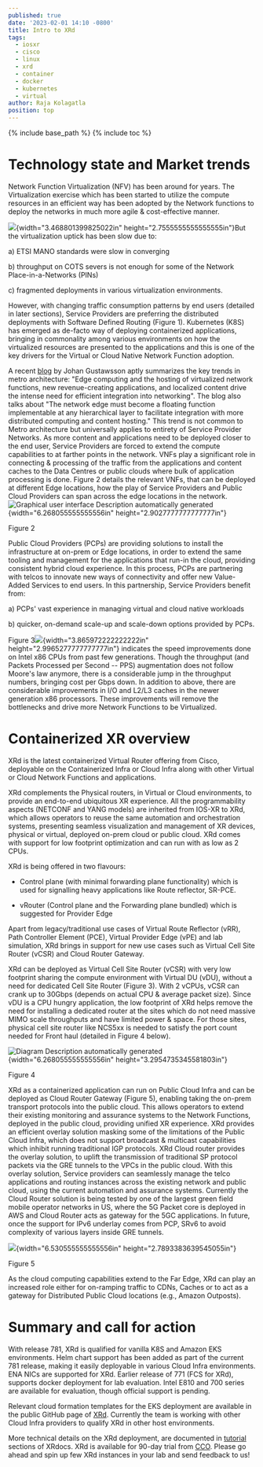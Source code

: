 ```yaml
---
published: true
date: '2023-02-01 14:10 -0800'
title: Intro to XRd
tags:
  - iosxr
  - cisco
  - linux
  - xrd
  - container
  - docker
  - kubernetes
  - virtual
author: Raja Kolagatla
position: top
---
```

{% include base_path %}
{% include toc %}
# Technology state and Market trends

Network Function Virtualization (NFV) has been around for years. The
Virtualization exercise which has been started to utilize the compute
resources in an efficient way has been adopted by the Network functions
to deploy the networks in much more agile & cost-effective manner.

![]({{site.baseurl}}/images/xrd_intro_figure1.png){width="3.468801399825022in"
height="2.7555555555555555in"}But the virtualization uptick has been
slow due to:

a)  ETSI MANO standards were slow in converging

b)  throughput on COTS severs is not enough for some of the Network
    Place-in-a-Networks (PINs)

c)  fragmented deployments in various virtualization environments.

However, with changing traffic consumption patterns by end users
(detailed in later sections), Service Providers are preferring the
distributed deployments with Software Defined Routing (Figure 1).
Kubernetes (K8S) has emerged as de-facto way of deploying containerized
applications, bringing in commonality among various environments on how
the virtualized resources are presented to the applications and this is
one of the key drivers for the Virtual or Cloud Native Network Function
adoption.

A recent
[blog](https://blogs.cisco.com/sp/inflection-points-of-a-converged-metro)
by Johan Gustawsson aptly summarizes the key trends in metro
architecture: "Edge computing and the hosting of virtualized network
functions, new revenue-creating applications, and localized content
drive the intense need for efficient integration into networking". The
blog also talks about "The network edge must become a floating function
implementable at any hierarchical layer to facilitate integration with
more distributed computing and content hosting." This trend is not
common to Metro architecture but universally applies to entirety of
Service Provider Networks. As more content and applications need to be
deployed closer to the end user, Service Providers are forced to extend
the compute capabilities to at farther points in the network. VNFs play
a significant role in connecting & processing of the traffic from the
applications and content caches to the Data Centres or public clouds
where bulk of application processing is done. Figure 2 details the
relevant VNFs, that can be deployed at different Edge locations, how the
play of Service Providers and Public Cloud Providers can span across the
edge locations in the network.![Graphical user interface Description
automatically generated]({{site.baseurl}}/images/xrd_intro_figure2.png){width="6.268055555555556in"
height="2.9027777777777777in"}

Figure 2

Public Cloud Providers (PCPs) are providing solutions to install the
infrastructure at on-prem or Edge locations, in order to extend the same
tooling and management for the applications that run-in the cloud,
providing consistent hybrid cloud experience. In this process, PCPs are
partnering with telcos to innovate new ways of connectivity and offer
new Value-Added Services to end users. In this partnership, Service
Providers benefit from:

a\) PCPs' vast experience in managing virtual and cloud native workloads

b\) quicker, on-demand scale-up and scale-down options provided by PCPs.

Figure 3![]({{site.baseurl}}/images/xrd_intro_figure3.png){width="3.865972222222222in"
height="2.9965277777777777in"} indicates the speed improvements done on
Intel x86 CPUs from past few generations. Though the throughput (and
Packets Processed per Second -- PPS) augmentation does not follow
Moore's law anymore, there is a considerable jump in the throughput
numbers, bringing cost per Gbps down. In addition to above, there are
considerable improvements in I/O and L2/L3 caches in the newer
generation x86 processors. These improvements will remove the
bottlenecks and drive more Network Functions to be Virtualized.

# Containerized XR overview

XRd is the latest containerized Virtual Router offering from Cisco,
deployable on the Containerized Infra or Cloud Infra along with other
Virtual or Cloud Network Functions and applications.

XRd complements the Physical routers, in Virtual or Cloud environments,
to provide an end-to-end ubiquitous XR experience. All the
programmability aspects (NETCONF and YANG models) are inherited from
IOS-XR to XRd, which allows operators to reuse the same automation and
orchestration systems, presenting seamless visualization and management
of XR devices, physical or virtual, deployed on-prem cloud or public
cloud. XRd comes with support for low footprint optimization and can run
with as low as 2 CPUs.

XRd is being offered in two flavours:

-   Control plane (with minimal forwarding plane functionality) which is
    used for signalling heavy applications like Route reflector, SR-PCE.

-   vRouter (Control plane and the Forwarding plane bundled) which is
    suggested for Provider Edge

Apart from legacy/traditional use cases of Virtual Route Reflector
(vRR), Path Controller Element (PCE), Virtual Provider Edge (vPE) and
lab simulation, XRd brings in support for new use cases such as Virtual
Cell Site Router (vCSR) and Cloud Router Gateway.

XRd can be deployed as Virtual Cell Site Router (vCSR) with very low
footprint sharing the compute environment with Virtual DU (vDU), without
a need for dedicated Cell Site Router (Figure 3). With 2 vCPUs, vCSR can
crank up to 30Gbps (depends on actual CPU & average packet size). Since
vDU is a CPU hungry application, the low footprint of XRd helps remove
the need for installing a dedicated router at the sites which do not
need massive MIMO scale throughputs and have limited power & space. For
those sites, physical cell site router like NCS5xx is needed to satisfy
the port count needed for Front haul (detailed in Figure 4 below).

![Diagram Description automatically
generated]({{site.baseurl}}/images/xrd_intro_figure4.png){width="6.268055555555556in"
height="3.2954735345581803in"}

Figure 4

XRd as a containerized application can run on Public Cloud Infra and can
be deployed as Cloud Router Gateway (Figure 5), enabling taking the
on-prem transport protocols into the public cloud. This allows operators
to extend their existing monitoring and assurance systems to the Network
Functions, deployed in the public cloud, providing unified XR
experience. XRd provides an efficient overlay solution masking some of
the limitations of the Public Cloud Infra, which does not support
broadcast & multicast capabilities which inhibit running traditional IGP
protocols. XRd Cloud router provides the overlay solution, to uplift the
transmission of traditional SP protocol packets via the GRE tunnels to
the VPCs in the public cloud. With this overlay solution, Service
providers can seamlessly manage the telco applications and routing
instances across the existing network and public cloud, using the
current automation and assurance systems. Currently the Cloud Router
solution is being tested by one of the largest green field mobile
operator networks in US, where the 5G Packet core is deployed in AWS and
Cloud Router acts as gateway for the 5GC applications. In future, once
the support for IPv6 underlay comes from PCP, SRv6 to avoid complexity
of various layers inside GRE tunnels.

![]({{site.baseurl}}/images/xrd_intro_figure5.png){width="6.530555555555556in"
height="2.7893383639545055in"}

Figure 5

As the cloud computing capabilities extend to the Far Edge, XRd can play
an increased role either for on-ramping traffic to CDNs, Caches or to
act as a gateway for Distributed Public Cloud locations (e.g., Amazon
Outposts).

# Summary and call for action

With release 781, XRd is qualified for vanilla K8S and Amazon EKS
environments. Helm chart support has been added as part of the current
781 release, making it easily deployable in various Cloud Infra
environments. ENA NICs are supported for XRd. Earlier release of 771
(FCS for XRd), supports docker deployment for lab evaluation. Intel E810
and 700 series are available for evaluation, though official support is
pending.

Relevant cloud formation templates for the EKS deployment are available
in the public GitHub page of [XRd](https://github.com/ios-xr/xrd-tools).
Currently the team is working with other Cloud Infra providers to
qualify XRd in other host environments.

More technical details on the XRd deployment, are documented in
[tutorial](https://xrdocs.io/virtual-routing/tutorials/) sections of
XRdocs. XRd is available for 90-day trial from
[CCO](https://software.cisco.com/download/home/286331238/type/280805694/release/7.8.1).
Please go ahead and spin up few XRd instances in your lab and send
feedback to us!
